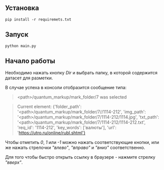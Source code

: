 ## Установка

```
pip install -r requiremets.txt
```

## Запуск

```
python main.py
```

## Начало работы

Необходимо нажать кнопку _Dir_ и выбрать папку, в которой содержится датасет для разметки.

В случае успеха в консоли отобразится сообщение типа:

> \<path\>/quantum_markup/mark_folder/7 was selected

> Current element: {'folder_path': '\<path\>/quantum_markup/mark_folder/7//1114-212', 'img_path': '\<path\>/quantum_markup/mark_folder/7/1114-212/1114.jpg', 'txt_path': '\<path\>/quantum_markup/mark_folder/7/1114-212/1114-212.txt', 'req_id': '1114-212', 'key_words': ['валюты'], 'url': 'https://utro.ru/online/rubl.shtml'}

Чтобы отметить *0*, *1* или *-1* можно нажать соответствующие кнопки, или же нажать стрелочки _"влево"_, _"вправо"_ и _"вниз"_ соответственно.

Для того чтобы быстро открыть ссылку в браузере - нажмите стрелку _"вверх"_.
